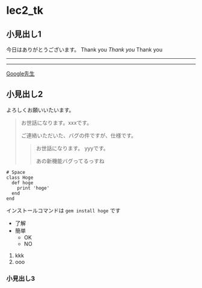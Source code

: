 # lec2_tk

## 小見出し1
今日はありがとうございます。
Thank you *Thank you* Thank you
***
---
[Google先生](https://www.google.co.jp/)


## 小見出し2
よろしくお願いいたいます。
> お世話になります。xxxです。
> 
> ご連絡いただいた、バグの件ですが、仕様です。
>> お世話になります。 yyyです。
>> 
>> あの新機能バグってるっすね

    # Space
    class Hoge
      def hoge
        print 'hoge'
      end
    end

インストールコマンドは `gem install hoge` です

- 了解
- 簡単
  - OK
  - NO
1. kkk
2. ooo


### 小見出し3

